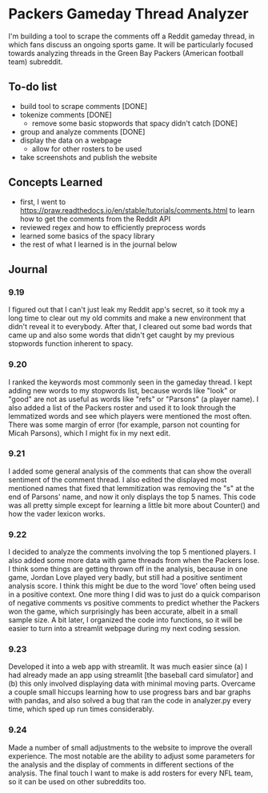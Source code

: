 # Packers Gameday Thread Analyzer
I'm building a tool to scrape the comments off a Reddit gameday thread, in which fans discuss an ongoing sports game. It will be particularly focused towards analyzing threads in the Green Bay Packers (American football team) subreddit.

## To-do list
- build tool to scrape comments [DONE]
- tokenize comments [DONE]
    - remove some basic stopwords that spacy didn't catch [DONE]
- group and analyze comments [DONE]
- display the data on a webpage
    - allow for other rosters to be used
- take screenshots and publish the website

## Concepts Learned
- first, I went to https://praw.readthedocs.io/en/stable/tutorials/comments.html to learn how to get the comments from the Reddit API
- reviewed regex and how to efficiently preprocess words
- learned some basics of the spacy library
- the rest of what I learned is in the journal below

## Journal
### 9.19
I figured out that I can't just leak my Reddit app's secret, so it took my a long time to clear out my old commits and make a new environment that didn't reveal it to everybody. After that, I cleared out some bad words that came up and also some words that didn't get caught by my previous stopwords function inherent to spacy.

### 9.20
I ranked the keywords most commonly seen in the gameday thread. I kept adding new words to my stopwords list, because words like "look" or "good" are not as useful as words like "refs" or "Parsons" (a player name). I also added a list of the Packers roster and used it to look through the lemmatized words and see which players were mentioned the most often. There was some margin of error (for example, parson not counting for Micah Parsons), which I might fix in my next edit.

### 9.21
I added some general analysis of the comments that can show the overall sentiment of the comment thread. I also edited the displayed most mentioned names that fixed that lemmitization was removing the "s" at the end of Parsons' name, and now it only displays the top 5 names. This code was all pretty simple except for learning a little bit more about Counter() and how the vader lexicon works.

### 9.22
I decided to analyze the comments involving the top 5 mentioned players. I also added some more data with game threads from when the Packers lose. I think some things are getting thrown off in the analysis, because in one game, Jordan Love played very badly, but still had a positive sentiment analysis score. I think this might be due to the word 'love' often being used in a positive context. One more thing I did was to just do a quick comparison of negative comments vs positive comments to predict whether the Packers won the game, which surprisingly has been accurate, albeit in a small sample size.
A bit later, I organized the code into functions, so it will be easier to turn into a streamlit webpage during my next coding session.

### 9.23
Developed it into a web app with streamlit. It was much easier since (a) I had already made an app using streamlit [the baseball card simulator] and (b) this only involved displaying data with minimal moving parts. Overcame a couple small hiccups learning how to use progress bars and bar graphs with pandas, and also solved a bug that ran the code in analyzer.py every time, which sped up run times considerably.

### 9.24
Made a number of small adjustments to the website to improve the overall experience. The most notable are the ability to adjust some parameters for the analysis and the display of comments in different sections of the analysis. The final touch I want to make is add rosters for every NFL team, so it can be used on other subreddits too.
